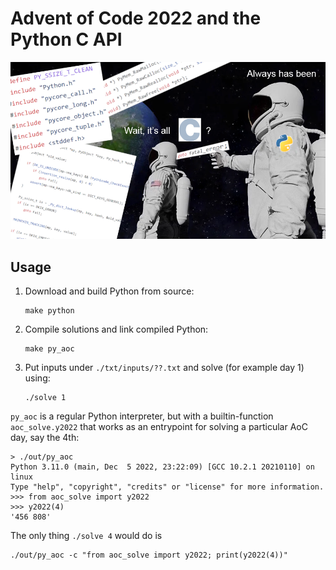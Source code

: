 # Advent of Code 2022 and the Python C API

![](./haha.png)

## Usage

1. Download and build Python from source:
    ```
    make python
    ```
2. Compile solutions and link compiled Python:
    ```
    make py_aoc
    ```
3. Put inputs under `./txt/inputs/??.txt` and solve (for example day 1) using:
    ```
    ./solve 1
    ```

`py_aoc` is a regular Python interpreter, but with a builtin-function `aoc_solve.y2022` that works as an entrypoint for solving a particular AoC day, say the 4th:
```
> ./out/py_aoc
Python 3.11.0 (main, Dec  5 2022, 23:22:09) [GCC 10.2.1 20210110] on linux
Type "help", "copyright", "credits" or "license" for more information.
>>> from aoc_solve import y2022
>>> y2022(4)
'456 808'
```

The only thing `./solve 4` would do is
```
./out/py_aoc -c "from aoc_solve import y2022; print(y2022(4))"
```
